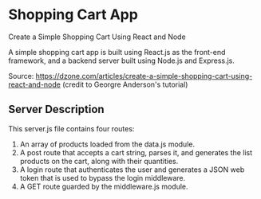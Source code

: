 # Shopping Cart App

Create a Simple Shopping Cart Using React and Node

A simple shopping cart app is built using React.js as the front-end framework, and a backend server built using Node.js and Express.js.

Source: https://dzone.com/articles/create-a-simple-shopping-cart-using-react-and-node
(credit to Georgre Anderson's tutorial)

## Server Description

This server.js file contains four routes:
1. An array of products loaded from the data.js module.
2. A post route that accepts a cart string, parses it, and generates the list products on the cart, along with their quantities.
3. A login route that authenticates the user and generates a JSON web token that is used to bypass the login middleware.
4. A GET route guarded by the middleware.js module.